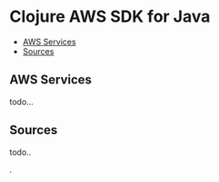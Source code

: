 # Clojure AWS SDK for Java

* [AWS Services](#aws-services)
* [Sources](#sources)

## AWS Services
todo...

## Sources
todo..

   .
